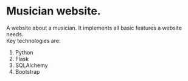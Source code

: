 # Musician website.
A website about a musician.
It implements all basic features a website needs.
<br>
Key technologies are:<br>
1. Python<br>
2. Flask<br>
3. SQLAlchemy<br>
4. Bootstrap